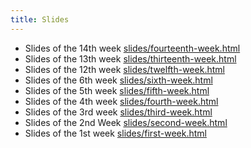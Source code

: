 ```yaml
---
title: Slides
---
```


- Slides of the 14th week [slides/fourteenth-week.html](/slides/14th-week-slides.html)
- Slides of the 13th week [slides/thirteenth-week.html](/slides/13th-week-slides.html)
- Slides of the 12th week [slides/twelfth-week.html](/slides/12th-week-slides.html)
- Slides of the 6th week [slides/sixth-week.html](/slides/6th-week-slides.html)
- Slides of the 5th week [slides/fifth-week.html](/slides/5th-week-slides.html)
- Slides of the 4th week [slides/fourth-week.html](/slides/4th-week-slides.html)
- Slides of the 3rd week [slides/third-week.html](/slides/3rd-week-slides.html)
- Slides of the 2nd Week [slides/second-week.html](/slides/2nd-week-slides.html)
- Slides of the 1st week [slides/first-week.html](/slides/1st-week-slides.html)






